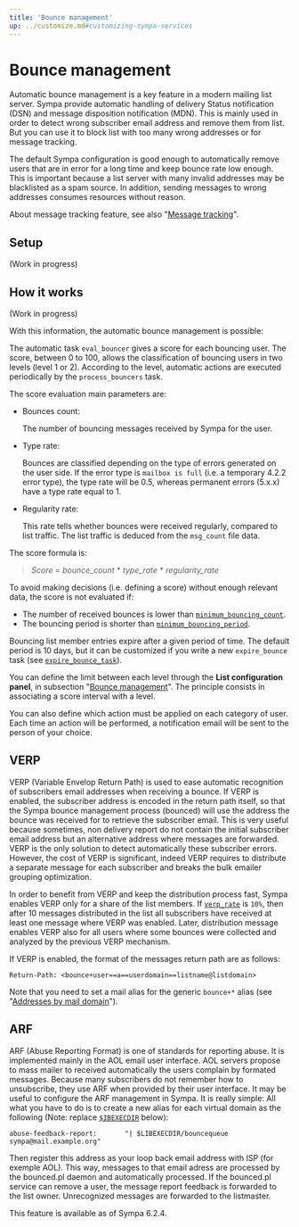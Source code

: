 ```yaml
---
title: 'Bounce management'
up: ../customize.md#customizing-sympa-services
---
```


Bounce management
=================

Automatic bounce management is a key feature in a modern mailing list server. Sympa provide automatic handling of delivery Status notification (DSN) and message disposition notification (MDN). This is mainly used in order to detect wrong subscriber email address and remove them from list. But you can use it to block list with too many wrong addresses or for message tracking.

The default Sympa configuration is good enough to automatically remove users that are in error for a long time and keep bounce rate low enough. This is important because a list server with many invalid addresses may be blacklisted as a spam source. In addition, sending messages to wrong addresses consumes resources without reason.

About message tracking feature, see also "[Message tracking](../customize/message-tracking.md)".

Setup
-----

(Work in progress)

How it works
------------

(Work in progress)

With this information, the automatic bounce management is possible:

The automatic task `eval_bouncer` gives a score for each bouncing user. The score, between 0 to 100, allows the classification of bouncing users in two levels (level 1 or 2). According to the level, automatic actions are executed periodically by the `process_bouncers` task.

The score evaluation main parameters are:

  - Bounces count:

    The number of bouncing messages received by Sympa for the user.

  - Type rate:

    Bounces are classified depending on the type of errors generated on the user side. If the error type is `mailbox is full` (i.e. a temporary 4.2.2 error type), the type rate will be 0.5, whereas permanent errors (5.x.x) have a type rate equal to 1.

  - Regularity rate:

    This rate tells whether bounces were received regularly, compared to list traffic. The list traffic is deduced from the `msg_count` file data.

The score formula is:
> *Score* = *bounce_count* * *type_rate* * *regularity_rate*

To avoid making decisions (i.e. defining a score) without enough relevant data, the score is not evaluated if:

  - The number of received bounces is lower than [`minimum_bouncing_count`](/gpldoc/man/sympa_config.5.html#minimum_bouncing_count).
  - The bouncing period is shorter than [`minimum_bouncing_period`](/gpldoc/man/sympa_config.5.html#minimum_bouncing_period).

Bouncing list member entries expire after a given period of time. The default period is 10 days, but it can be customized if you write a new `expire_bounce` task (see [`expire_bounce_task`](/gpldoc/man/sympa_config.5.html#expire_bounce_task)).

You can define the limit between each level through the **List configuration panel**, in subsection "[Bounce management](/gpldoc/man/sympa_config.5.html#bouncers_level1)". The principle consists in associating a score interval with a level.

You can also define which action must be applied on each category of user. Each time an action will be performed, a notification email will be sent to the person of your choice.

VERP
----

VERP (Variable Envelop Return Path) is used to ease automatic recognition of subscribers email addresses when receiving a bounce. If VERP is enabled, the subscriber address is encoded in the return path itself, so that the Sympa bounce management process (bounced) will use the address the bounce was received for to retrieve the subscriber email. This is very useful because sometimes, non delivery report do not contain the initial subscriber email address but an alternative address where messages are forwarded. VERP is the only solution to detect automatically these subscriber errors. However, the cost of VERP is significant, indeed VERP requires to distribute a separate message for each subscriber and breaks the bulk emailer grouping optimization.

In order to benefit from VERP and keep the distribution process fast, Sympa enables VERP only for a share of the list members. If [`verp_rate`](/gpldoc/man/sympa_config.5.html#verp_rate) is `10%`, then after 10 messages distributed in the list all subscribers have received at least one message where VERP was enabled. Later, distribution message enables VERP also for all users where some bounces were collected and analyzed by the previous VERP mechanism.

If VERP is enabled, the format of the messages return path are as follows:
``` code
Return-Path: <bounce+user==a==userdomain==listname@listdomain>
```
Note that you need to set a mail alias for the generic `bounce+*` alias (see "[Addresses by mail domain](basics-addresses.md#addresses-by-mail-domain)").

ARF
---

ARF (Abuse Reporting Format) is one of standards for reporting abuse.
It is implemented mainly in the AOL email user interface.
AOL servers propose to mass mailer to received automatically the users
complain by formated messages. Because many subscribers do not remember
how to unsubscribe, they use ARF when provided by their user interface.
It may be useful to configure the ARF management in Sympa.
It is really simple: All what you have to do is to create a new alias
for each virtual domain as the following (Note:
replace [``$IBEXECDIR``](../layout.md#libexecdir) below):

``` code
abuse-feedback-report:       "| $LIBEXECDIR/bouncequeue sympa@mail.example.org"
```

Then register this address as your loop back email address with ISP (for exemple AOL). This way, messages to that email adress are processed by the bounced.pl daemon and automatically processed. If the bounced.pl service can remove a user, the message report feedback is forwarded to the list owner. Unrecognized messages are forwarded to the listmaster.

This feature is available as of Sympa 6.2.4.
